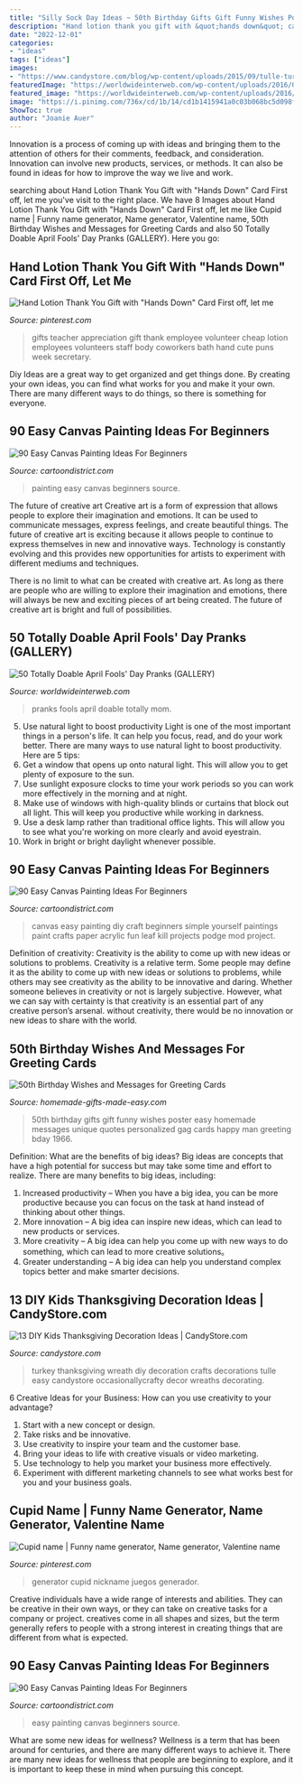 ```yaml
---
title: "Silly Sock Day Ideas ~ 50th Birthday Gifts Gift Funny Wishes Poster Easy Homemade Messages Unique Quotes Personalized Gag Cards Happy Man Greeting Bday 1966"
description: "Hand lotion thank you gift with &quot;hands down&quot; card first off, let me"
date: "2022-12-01"
categories:
- "ideas"
tags: ["ideas"]
images:
- "https://www.candystore.com/blog/wp-content/uploads/2015/09/tulle-turkey-wreath.jpg"
featuredImage: "https://worldwideinterweb.com/wp-content/uploads/2016/03/april-fools-day-pranks-for-your-mom-11.jpg"
featured_image: "https://worldwideinterweb.com/wp-content/uploads/2016/03/april-fools-day-pranks-for-your-mom-11.jpg"
image: "https://i.pinimg.com/736x/cd/1b/14/cd1b1415941a0c03b068bc5d098f0f96--name-generator-kissy-face.jpg"
ShowToc: true
author: "Joanie Auer"
---
```



Innovation is a process of coming up with ideas and bringing them to the attention of others for their comments, feedback, and consideration. Innovation can involve new products, services, or methods. It can also be found in ideas for how to improve the way we live and work.

	

		
searching about Hand Lotion Thank You Gift with &quot;Hands Down&quot; Card First off, let me you've visit to the right place. We have 8 Images about Hand Lotion Thank You Gift with &quot;Hands Down&quot; Card First off, let me like Cupid name | Funny name generator, Name generator, Valentine name, 50th Birthday Wishes and Messages for Greeting Cards and also 50 Totally Doable April Fools&#039; Day Pranks (GALLERY). Here you go:
		
    
## Hand Lotion Thank You Gift With &quot;Hands Down&quot; Card First Off, Let Me

<img loading=lazy src="https://i.pinimg.com/736x/f0/0f/85/f00f85ec72d4b6d0559d4b3e41f3a785.jpg" onerror="this.onerror=null;this.src='https://tse1.mm.bing.net/th?id=OIP.QrUP9K-FvHWt9IeaeVqNLQHaNK&amp;pid=15.1';" alt="Hand Lotion Thank You Gift with &quot;Hands Down&quot; Card First off, let me">

_Source: pinterest.com_

>gifts teacher appreciation gift thank employee volunteer cheap lotion employees volunteers staff body coworkers bath hand cute puns week secretary. 

	

Diy Ideas are a great way to get organized and get things done. By creating your own ideas, you can find what works for you and make it your own. There are many different ways to do things, so there is something for everyone.

    
## 90 Easy Canvas Painting Ideas For Beginners

<img loading=lazy src="http://www.cartoondistrict.com/wp-content/uploads/2017/06/Easy-Canvas-Painting-Ideas-For-Beginners0131.jpg" onerror="this.onerror=null;this.src='https://tse1.mm.bing.net/th?id=OIP.2QlWh2SyL9NpX73MRdgCywHaJe&amp;pid=15.1';" alt="90 Easy Canvas Painting Ideas For Beginners">

_Source: cartoondistrict.com_

>painting easy canvas beginners source. 

	

The future of creative art
Creative art is a form of expression that allows people to explore their imagination and emotions. It can be used to communicate messages, express feelings, and create beautiful things.
The future of creative art is exciting because it allows people to continue to express themselves in new and innovative ways. Technology is constantly evolving and this provides new opportunities for artists to experiment with different mediums and techniques.

There is no limit to what can be created with creative art. As long as there are people who are willing to explore their imagination and emotions, there will always be new and exciting pieces of art being created. The future of creative art is bright and full of possibilities.

    
## 50 Totally Doable April Fools&#039; Day Pranks (GALLERY)

<img loading=lazy src="https://worldwideinterweb.com/wp-content/uploads/2016/03/april-fools-day-pranks-for-your-mom-11.jpg" onerror="this.onerror=null;this.src='https://tse1.mm.bing.net/th?id=OIP.IagjXS-6YpZUV_0IKYDlQQHaMY&amp;pid=15.1';" alt="50 Totally Doable April Fools&#039; Day Pranks (GALLERY)">

_Source: worldwideinterweb.com_

>pranks fools april doable totally mom. 

	

5) Use natural light to boost productivity
Light is one of the most important things in a person's life. It can help you focus, read, and do your work better. There are many ways to use natural light to boost productivity. Here are 5 tips:
1) Get a window that opens up onto natural light. This will allow you to get plenty of exposure to the sun.
2) Use sunlight exposure clocks to time your work periods so you can work more effectively in the morning and at night.
3) Make use of windows with high-quality blinds or curtains that block out all light. This will keep you productive while working in darkness.
4) Use a desk lamp rather than traditional office lights. This will allow you to see what you're working on more clearly and avoid eyestrain.
5) Work in bright or bright daylight whenever possible.

    
## 90 Easy Canvas Painting Ideas For Beginners

<img loading=lazy src="http://www.cartoondistrict.com/wp-content/uploads/2017/06/Easy-Canvas-Painting-Ideas-For-Beginners22-1.jpg" onerror="this.onerror=null;this.src='https://tse2.mm.bing.net/th?id=OIP.UAbrR4Di0jXihJ-Lj8tMigHaJ4&amp;pid=15.1';" alt="90 Easy Canvas Painting Ideas For Beginners">

_Source: cartoondistrict.com_

>canvas easy painting diy craft beginners simple yourself paintings paint crafts paper acrylic fun leaf kill projects podge mod project. 

	

Definition of creativity: Creativity is the ability to come up with new ideas or solutions to problems.
Creativity is a relative term. Some people may define it as the ability to come up with new ideas or solutions to problems, while others may see creativity as the ability to be innovative and daring. Whether someone believes in creativity or not is largely subjective. However, what we can say with certainty is that creativity is an essential part of any creative person’s arsenal. without creativity, there would be no innovation or new ideas to share with the world.

    
## 50th Birthday Wishes And Messages For Greeting Cards

<img loading=lazy src="http://www.homemade-gifts-made-easy.com/image-files/personalized-50th-birthday-poster-men-1966-800x932.jpg" onerror="this.onerror=null;this.src='https://tse2.mm.bing.net/th?id=OIP.IkN7fR0E0I6M5VlKfOKSmAHaIo&amp;pid=15.1';" alt="50th Birthday Wishes and Messages for Greeting Cards">

_Source: homemade-gifts-made-easy.com_

>50th birthday gifts gift funny wishes poster easy homemade messages unique quotes personalized gag cards happy man greeting bday 1966. 

	

Definition: What are the benefits of big ideas?
Big ideas are concepts that have a high potential for success but may take some time and effort to realize. There are many benefits to big ideas, including: 
1. Increased productivity – When you have a big idea, you can be more productive because you can focus on the task at hand instead of thinking about other things. 
2. More innovation – A big idea can inspire new ideas, which can lead to new products or services. 
3. More creativity – A big idea can help you come up with new ways to do something, which can lead to more creative solutions。 
4. Greater understanding – A big idea can help you understand complex topics better and make smarter decisions.

    
## 13 DIY Kids Thanksgiving Decoration Ideas | CandyStore.com

<img loading=lazy src="https://www.candystore.com/blog/wp-content/uploads/2015/09/tulle-turkey-wreath.jpg" onerror="this.onerror=null;this.src='https://tse2.mm.bing.net/th?id=OIP.LSMWE3zv-CVUTbjeQKGBMwAAAA&amp;pid=15.1';" alt="13 DIY Kids Thanksgiving Decoration Ideas | CandyStore.com">

_Source: candystore.com_

>turkey thanksgiving wreath diy decoration crafts decorations tulle easy candystore occasionallycrafty decor wreaths decorating. 

	

6 Creative Ideas for your Business: How can you use creativity to your advantage?
1. Start with a new concept or design.
2. Take risks and be innovative.
3. Use creativity to inspire your team and the customer base. 
4. Bring your ideas to life with creative visuals or video marketing. 
5. Use technology to help you market your business more effectively. 
6. Experiment with different marketing channels to see what works best for you and your business goals.

    
## Cupid Name | Funny Name Generator, Name Generator, Valentine Name

<img loading=lazy src="https://i.pinimg.com/736x/cd/1b/14/cd1b1415941a0c03b068bc5d098f0f96--name-generator-kissy-face.jpg" onerror="this.onerror=null;this.src='https://tse1.mm.bing.net/th?id=OIP.OgtBDTu92Q9gq7V7iyCQeAHaFM&amp;pid=15.1';" alt="Cupid name | Funny name generator, Name generator, Valentine name">

_Source: pinterest.com_

>generator cupid nickname juegos generador. 

	

Creative individuals have a wide range of interests and abilities. They can be creative in their own ways, or they can take on creative tasks for a company or project. creatives come in all shapes and sizes, but the term generally refers to people with a strong interest in creating things that are different from what is expected.

    
## 90 Easy Canvas Painting Ideas For Beginners

<img loading=lazy src="http://www.cartoondistrict.com/wp-content/uploads/2017/06/Easy-Canvas-Painting-Ideas-For-Beginners10-1.jpg" onerror="this.onerror=null;this.src='https://tse3.mm.bing.net/th?id=OIP.urGPUQN3O3srcjSxK6bW6wHaJg&amp;pid=15.1';" alt="90 Easy Canvas Painting Ideas For Beginners">

_Source: cartoondistrict.com_

>easy painting canvas beginners source. 

	

What are some new ideas for wellness?
Wellness is a term that has been around for centuries, and there are many different ways to achieve it. There are many new ideas for wellness that people are beginning to explore, and it is important to keep these in mind when pursuing this concept.

